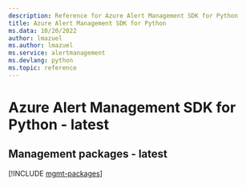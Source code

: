 ```yaml
---
description: Reference for Azure Alert Management SDK for Python
title: Azure Alert Management SDK for Python
ms.data: 10/20/2022
author: lmazuel
ms.author: lmazuel
ms.service: alertmanagement
ms.devlang: python
ms.topic: reference
---
```

# Azure Alert Management SDK for Python - latest

## Management packages - latest
[!INCLUDE [mgmt-packages](alert-management-mgmt-index.md)]